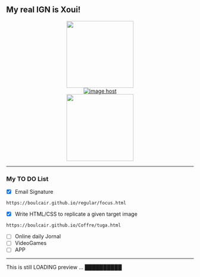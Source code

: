 ## My real IGN is Xoui!

<div align="center">
  <a href="https://github.com/boulcair">
  <img height="180em" src="https://github-readme-stats.vercel.app/api?username=boulcair&show_icons=true&theme=dracula&include_all_commits=true&count_private=true"/><br>
  	  <a href="https://imgbox.com/0GVuF2iF" target="_blank"><img src="https://thumbs2.imgbox.com/b9/7d/0GVuF2iF_t.png" alt="image host"/></a><br>
  <img height="180em" src="https://github-readme-stats.vercel.app/api/top-langs/?username=PhoenixBA&layout=compact&langs_count=7&theme=dracula"/>

	 
</div>
<hr>

### My TO DO List
- [x] Email Signature
 <html>

	https://boulcair.github.io/regular/focus.html
<div class="B"></div>
    <div class="cylinder"></div></button>

- [x] Write HTML/CSS to replicate a given target image
 <html>

	https://boulcair.github.io/Coffre/tuga.html
<div class="B"></div>
    <div class="cylinder"></div></button>
    
- [ ] Online daily Jornal
- [ ] VideoGames
- [ ] APP

 </html>
 
 <hr>
 
This is still LOADING preview ... ██████████ 
